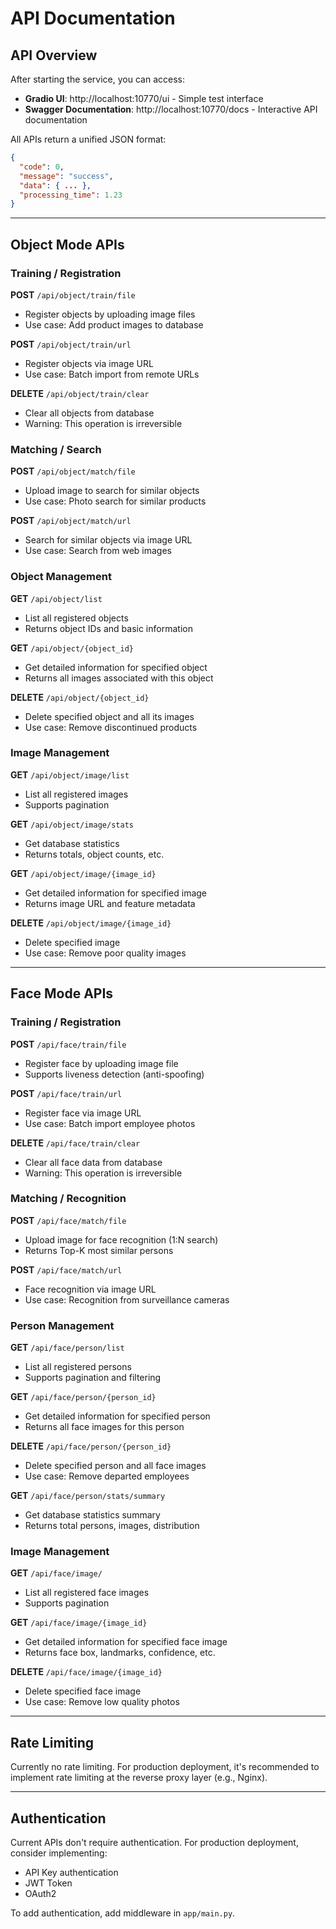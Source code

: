 # API Documentation

## API Overview

After starting the service, you can access:

- **Gradio UI**: http://localhost:10770/ui - Simple test interface
- **Swagger Documentation**: http://localhost:10770/docs - Interactive API documentation

All APIs return a unified JSON format:

```json
{
  "code": 0,
  "message": "success",
  "data": { ... },
  "processing_time": 1.23
}
```

---

## Object Mode APIs

### Training / Registration

**POST** `/api/object/train/file`
- Register objects by uploading image files
- Use case: Add product images to database

**POST** `/api/object/train/url`
- Register objects via image URL
- Use case: Batch import from remote URLs

**DELETE** `/api/object/train/clear`
- Clear all objects from database
- Warning: This operation is irreversible

### Matching / Search

**POST** `/api/object/match/file`
- Upload image to search for similar objects
- Use case: Photo search for similar products

**POST** `/api/object/match/url`
- Search for similar objects via image URL
- Use case: Search from web images

### Object Management

**GET** `/api/object/list`
- List all registered objects
- Returns object IDs and basic information

**GET** `/api/object/{object_id}`
- Get detailed information for specified object
- Returns all images associated with this object

**DELETE** `/api/object/{object_id}`
- Delete specified object and all its images
- Use case: Remove discontinued products

### Image Management

**GET** `/api/object/image/list`
- List all registered images
- Supports pagination

**GET** `/api/object/image/stats`
- Get database statistics
- Returns totals, object counts, etc.

**GET** `/api/object/image/{image_id}`
- Get detailed information for specified image
- Returns image URL and feature metadata

**DELETE** `/api/object/image/{image_id}`
- Delete specified image
- Use case: Remove poor quality images

---

## Face Mode APIs

### Training / Registration

**POST** `/api/face/train/file`
- Register face by uploading image file
- Supports liveness detection (anti-spoofing)

**POST** `/api/face/train/url`
- Register face via image URL
- Use case: Batch import employee photos

**DELETE** `/api/face/train/clear`
- Clear all face data from database
- Warning: This operation is irreversible

### Matching / Recognition

**POST** `/api/face/match/file`
- Upload image for face recognition (1:N search)
- Returns Top-K most similar persons

**POST** `/api/face/match/url`
- Face recognition via image URL
- Use case: Recognition from surveillance cameras

### Person Management

**GET** `/api/face/person/list`
- List all registered persons
- Supports pagination and filtering

**GET** `/api/face/person/{person_id}`
- Get detailed information for specified person
- Returns all face images for this person

**DELETE** `/api/face/person/{person_id}`
- Delete specified person and all face images
- Use case: Remove departed employees

**GET** `/api/face/person/stats/summary`
- Get database statistics summary
- Returns total persons, images, distribution

### Image Management

**GET** `/api/face/image/`
- List all registered face images
- Supports pagination

**GET** `/api/face/image/{image_id}`
- Get detailed information for specified face image
- Returns face box, landmarks, confidence, etc.

**DELETE** `/api/face/image/{image_id}`
- Delete specified face image
- Use case: Remove low quality photos

---

## Rate Limiting

Currently no rate limiting. For production deployment, it's recommended to implement rate limiting at the reverse proxy layer (e.g., Nginx).

---

## Authentication

Current APIs don't require authentication. For production deployment, consider implementing:
- API Key authentication
- JWT Token
- OAuth2

To add authentication, add middleware in `app/main.py`.